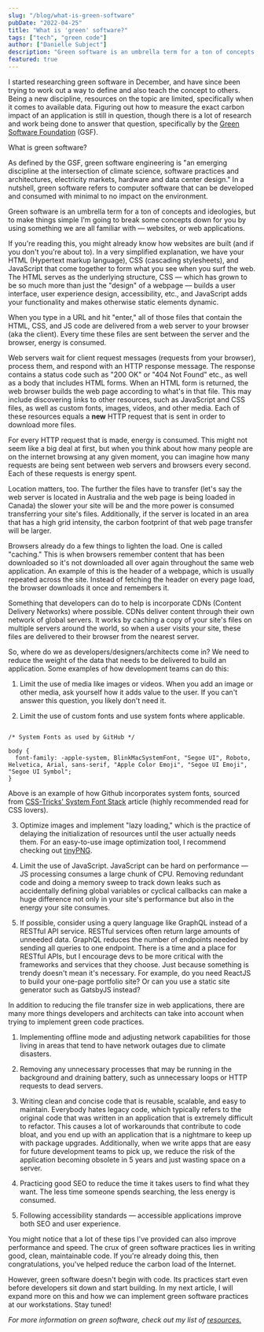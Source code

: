 ```yaml
---
slug: "/blog/what-is-green-software"
pubDate: "2022-04-25"
title: "What is 'green' software?"
tags: ["tech", "green code"]
author: ["Danielle Subject"]
description: "Green software is an umbrella term for a ton of concepts and ideologies, but to make things simple I'm going to break some concepts down for you by using something we are all familiar with — websites, or web applications."
featured: true
---
```


I started researching green software in December, and have since been trying to work out a way to define and also teach the concept to others. Being a new discipline, resources on the topic are limited, specifically when it comes to available data. Figuring out how to measure the exact carbon impact of an application is still in question, though there is a lot of research and work being done to answer that question, specifically by the <a href="https://greensoftware.foundation/" target="_blank">Green Software Foundation</a> (GSF).

What is green software?

As defined by the GSF, green software engineering is "an emerging discipline at the intersection of climate science, software practices and architectures, electricity markets, hardware and data center design." In a nutshell, green software refers to computer software that can be developed and consumed with minimal to no impact on the environment. 

Green software is an umbrella term for a ton of concepts and ideologies, but to make things simple I'm going to break some concepts down for you by using something we are all familiar with — websites, or web applications. 

If you're reading this, you might already know how websites are built (and if you don't you're about to). In a very simplified explanation, we have your HTML (Hypertext markup language), CSS (cascading stylesheets), and JavaScript that come together to form what you see when you surf the web. The HTML serves as the underlying structure, CSS — which has grown to be so much more than just the "design" of a webpage — builds a user interface, user experience design, accessibility, etc., and JavaScript adds your functionality and makes otherwise static elements dynamic. 

When you type in a URL and hit "enter," all of those files that contain the HTML, CSS, and JS code are delivered from a web server to your browser (aka the client). Every time these files are sent between the server and the browser, energy is consumed.

Web servers wait for client request messages (requests from your browser), process them, and respond with an HTTP response message. The response contains a status code such as "200 OK" or "404 Not Found" etc., as well as a body that includes HTML forms. When an HTML form is returned, the web browser builds the web page according to what's in that file. This may include discovering links to other resources, such as JavaScript and CSS files, as well as custom fonts, images, videos, and other media. Each of these resources equals a <b>new</b> HTTP request that is sent in order to download more files. 

For every HTTP request that is made, energy is consumed. This might not seem like a big deal at first, but when you think about how many people are on the internet browsing at any given moment, you can imagine how many requests are being sent between web servers and browsers every second. Each of these requests is energy spent. 

Location matters, too. The further the files have to transfer (let's say the web server is located in Australia and the web page is being loaded in Canada) the slower your site will be and the more power is consumed transferring your site's files. Additionally, if the server is located in an area that has a high grid intensity, the carbon footprint of that web page transfer will be larger. 

Browsers already do a few things to lighten the load. One is called "caching." This is when browsers remember content that has been downloaded so it's not downloaded all over again throughout the same web application. An example of this is the header of a webpage, which is usually repeated across the site. Instead of fetching the header on every page load, the browser downloads it once and remembers it. 

Something that developers can do to help is incorporate CDNs (Content Delivery Networks) where possible. CDNs deliver content through their own network of global servers. It works by caching a copy of your site's files on multiple servers around the world, so when a user visits your site, these files are delivered to their browser from the nearest server. 

So, where do we as developers/designers/architects come in? We need to reduce the weight of the data that needs to be delivered to build an application. Some examples of how development teams can do this:

1. Limit the use of media like images or videos. When you add an image or other media, ask yourself how it adds value to the user. If you can't answer this question, you likely don't need it. 

2. Limit the use of custom fonts and use system fonts where applicable.

<code>
/* System Fonts as used by GitHub */ <br>
body {
  font-family: -apple-system, BlinkMacSystemFont, "Segoe UI", Roboto, Helvetica, Arial, sans-serif, "Apple Color Emoji", "Segoe UI Emoji", "Segoe UI Symbol";
}
</code>

Above is an example of how Github incorporates system fonts, sourced from <a href="https://css-tricks.com/snippets/css/system-font-stack/" target="_blank">CSS-Tricks' System Font Stack</a> article (highly recommended read for CSS lovers).

3. Optimize images and implement "lazy loading," which is the practice of delaying the initialization of resources until the user actually needs them. For an easy-to-use image optimization tool, I recommend checking out <a href="https://tinypng.com/" target="_blank">tinyPNG</a>.

4. Limit the use of JavaScript. JavaScript can be hard on performance — JS processing consumes a large chunk of CPU. Removing redundant code and doing a memory sweep to track down leaks such as accidentally defining global variables or cyclical callbacks can make a huge difference not only in your site's performance but also in the energy your site consumes.

5. If possible, consider using a query language like GraphQL instead of a RESTful API service. RESTful services often return large amounts of unneeded data. GraphQL reduces the number of endpoints needed by sending all queries to one endpoint. There is a time and a place for RESTful APIs, but I encourage devs to be more critical with the frameworks and services that they choose. Just because something is trendy doesn't mean it's necessary. For example, do you need ReactJS to build your one-page portfolio site? Or can you use a static site generator such as GatsbyJS instead? 

In addition to reducing the file transfer size in web applications, there are many more things developers and architects can take into account when trying to implement green code practices. 

1. Implementing offline mode and adjusting network capabilities for those living in areas that tend to have network outages due to climate disasters.

2. Removing any unnecessary processes that may be running in the background and draining battery, such as unnecessary loops or HTTP requests to dead servers.

3. Writing clean and concise code that is reusable, scalable, and easy to maintain. Everybody hates legacy code, which typically refers to the original code that was written in an application that is extremely difficult to refactor. This causes a lot of workarounds that contribute to code bloat, and you end up with an application that is a nightmare to keep up with package upgrades. Additionally, when we write apps that are easy for future development teams to pick up, we reduce the risk of the application becoming obsolete in 5 years and just wasting space on a server.

4. Practicing good SEO to reduce the time it takes users to find what they want. The less time someone spends searching, the less energy is consumed.

5. Following accessibility standards — accessible applications improve both SEO and user experience.

You might notice that a lot of these tips I've provided can also improve performance and speed. The crux of green software practices lies in writing good, clean, maintainable code. If you're already doing this, then congratulations, you've helped reduce the carbon load of the Internet. 

However, green software doesn't begin with code. Its practices start even before developers sit down and start building. In my next article, I will expand more on this and how we can implement green software practices at our workstations. Stay tuned!

<em>For more information on green software, check out my list of <a href="https://daniellesubject.com/resources/" target="_blank">resources.</a></em>

